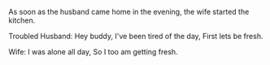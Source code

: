 As soon as the husband came home in the evening, the wife started the kitchen.


Troubled Husband: Hey buddy, I've been tired of the day,
First lets be fresh.


Wife: I was alone all day,
So I too am getting fresh.
